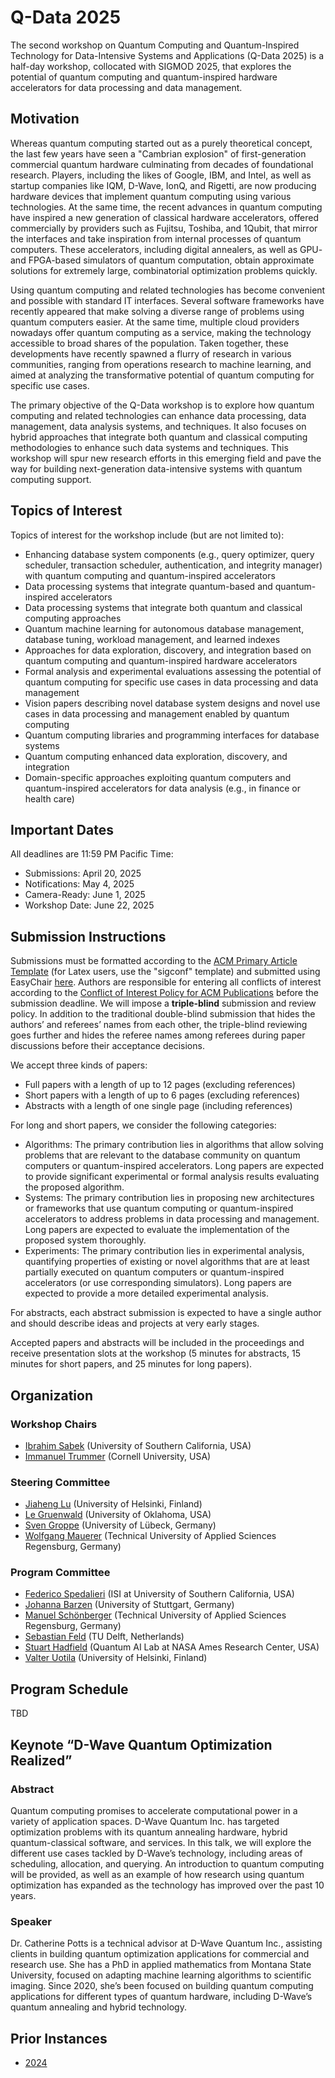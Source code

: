 # Q-Data 2025

The second workshop on Quantum Computing and Quantum-Inspired Technology for Data-Intensive Systems and Applications (Q-Data 2025) is a half-day workshop, collocated with SIGMOD 2025, that explores the potential of quantum computing and quantum-inspired hardware accelerators for data processing and data management.

## Motivation

Whereas quantum computing started out as a purely theoretical concept, the last few years have seen a "Cambrian explosion" of first-generation commercial quantum hardware culminating from decades of foundational research. Players, including the likes of Google, IBM, and Intel, as well as startup companies like IQM, D-Wave, IonQ, and Rigetti, are now producing hardware devices that implement quantum computing using various technologies. At the same time, the recent advances in quantum computing have inspired a new generation of classical hardware accelerators, offered commercially by providers such as Fujitsu, Toshiba, and 1Qubit, that mirror the interfaces and take inspiration from internal processes of quantum computers. These accelerators, including digital annealers, as well as GPU- and FPGA-based simulators of quantum computation, obtain approximate solutions for extremely large, combinatorial optimization problems quickly.

Using quantum computing and related technologies has become convenient and possible with standard IT interfaces. Several software frameworks have recently appeared that make solving a diverse range of problems using quantum computers easier. At the same time, multiple cloud providers nowadays offer quantum computing as a service, making the technology accessible to broad shares of the population. Taken together, these developments have recently spawned a flurry of research in various communities, ranging from operations research to machine learning, and aimed at analyzing the transformative potential of quantum computing for specific use cases.

The primary objective of the Q-Data workshop is to explore how quantum computing and related technologies can enhance data processing, data management, data analysis systems, and techniques. It also focuses on hybrid approaches that integrate both quantum and classical computing methodologies to enhance such data systems and techniques. This workshop will spur new research efforts in this emerging field and pave the way for building next-generation data-intensive systems with quantum computing support.

## Topics of Interest

Topics of interest for the workshop include (but are not limited to):
- Enhancing database system components (e.g., query optimizer, query scheduler, transaction scheduler, authentication, and integrity manager) with quantum computing and quantum-inspired accelerators
- Data processing systems that integrate quantum-based and quantum-inspired accelerators
- Data processing systems that integrate both quantum and classical computing approaches
- Quantum machine learning for autonomous database management, database tuning, workload management, and learned indexes
- Approaches for data exploration, discovery, and integration based on quantum computing and quantum-inspired hardware accelerators
- Formal analysis and experimental evaluations assessing the potential of quantum computing for specific use cases in data processing and data management
- Vision papers describing novel database system designs and novel use cases in data processing and management enabled by quantum computing
- Quantum computing libraries and programming interfaces for database systems
- Quantum computing enhanced data exploration, discovery, and integration
- Domain-specific approaches exploiting quantum computers and quantum-inspired accelerators for data analysis (e.g., in finance or health care)

## Important Dates

All deadlines are 11:59 PM Pacific Time:
- Submissions: April 20, 2025
- Notifications: May 4, 2025
- Camera-Ready: June 1, 2025
- Workshop Date: June 22, 2025

## Submission Instructions

Submissions must be formatted according to the [ACM Primary Article Template](https://www.acm.org/publications/proceedings-template) (for Latex users, use the "sigconf" template) and submitted using EasyChair [here](https://easychair.org/conferences/?conf=qdata2025). Authors are responsible for entering all conflicts of interest according to the [Conflict of Interest Policy for ACM Publications](https://www.acm.org/publications/policies/conflict-of-interest) before the submission deadline. We will impose a **triple-blind** submission and review policy. In addition to the traditional double-blind submission that hides the authors’ and referees’ names from each other, the triple-blind reviewing goes further and hides the referee names among referees during paper discussions before their acceptance decisions. 

We accept three kinds of papers:
- Full papers with a length of up to 12 pages (excluding references)
- Short papers with a length of up to 6 pages (excluding references)
- Abstracts with a length of one single page (including references)

For long and short papers, we consider the following categories:
- Algorithms: The primary contribution lies in algorithms that allow solving problems that are relevant to the database community on quantum computers or quantum-inspired accelerators. Long papers are expected to provide significant experimental or formal analysis results evaluating the proposed algorithm.
- Systems: The primary contribution lies in proposing new architectures or frameworks that use quantum computing or quantum-inspired accelerators to address problems in data processing and management. Long papers are expected to evaluate the implementation of the proposed system thoroughly.
- Experiments: The primary contribution lies in experimental analysis, quantifying properties of existing or novel algorithms that are at least partially executed on quantum computers or quantum-inspired accelerators (or use corresponding simulators). Long papers are expected to provide a more detailed experimental analysis.

For abstracts, each abstract submission is expected to have a single author and should describe ideas and projects at very early stages.

Accepted papers and abstracts will be included in the proceedings and receive presentation slots at the workshop (5 minutes for abstracts, 15 minutes for short papers, and 25 minutes for long papers).

## Organization

### Workshop Chairs
- [Ibrahim Sabek](http://viterbi-web.usc.edu/~sabek) (University of Southern California, USA)
- [Immanuel Trummer](https://itrummer.github.io/) (Cornell University, USA)

### Steering Committee
- [Jiaheng Lu](https://www.cs.helsinki.fi/u/jilu/) (University of Helsinki, Finland)
- [Le Gruenwald](https://cs.ou.edu/~database/) (University of Oklahoma, USA)
- [Sven Groppe](http://www.ifis.uni-luebeck.de/~groppe) (University of Lübeck, Germany)
- [Wolfgang Mauerer](https://lfdr.de/) (Technical University of Applied Sciences Regensburg, Germany)

### Program Committee

- [Federico Spedalieri](https://www.isi.edu/directory/fspedali/) (ISI at University of Southern California, USA)
- [Johanna Barzen](https://www.iaas.uni-stuttgart.de/en/institute/team/Barzen/) (University of Stuttgart, Germany)
- [Manuel Schönberger](https://www.lfdr.de/People/schoenberger/) (Technical University of Applied Sciences Regensburg, Germany)
- [Sebastian Feld](https://www.tudelft.nl/en/eemcs/the-faculty/departments/quantum-computer-engineering/sections/quantum-circuits-architectures-and-technology/groups/quantum-machine-learning/staff/sebastian-feld) (TU Delft, Netherlands)
- [Stuart Hadfield](https://www.cs.columbia.edu/~stuartah/) (Quantum AI Lab at NASA Ames Research Center, USA)
- [Valter Uotila](https://valteruo.github.io/) (University of Helsinki, Finland)
  
## Program Schedule

TBD

## Keynote “D-Wave Quantum Optimization Realized”

### Abstract

Quantum computing promises to accelerate computational power in a variety of application spaces. D-Wave Quantum Inc. has targeted optimization problems with its quantum annealing hardware, hybrid quantum-classical software, and services. In this talk, we will explore the different use cases tackled by D-Wave’s technology, including areas of scheduling, allocation, and querying. An introduction to quantum computing will be provided, as well as an example of how research using quantum optimization has expanded as the technology has improved over the past 10 years.

### Speaker

Dr. Catherine Potts is a technical advisor at D-Wave Quantum Inc., assisting clients in building quantum optimization applications for commercial and research use. She has a PhD in applied mathematics from Montana State University, focused on adapting machine learning algorithms to scientific imaging. Since 2020, she’s been focused on building quantum computing applications for different types of quantum hardware, including D-Wave’s quantum annealing and hybrid technology.  


## Prior Instances
- [2024](https://itrummer.github.io/qdata/qdata24.html)
